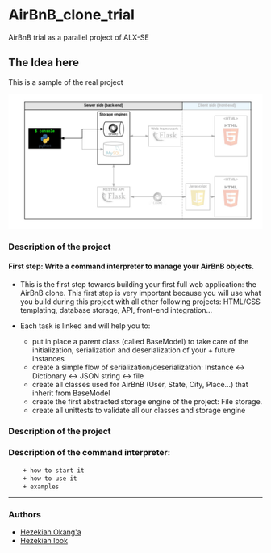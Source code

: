 # AirBnB_clone_trial
AirBnB trial as a parallel project of ALX-SE

## The Idea here
This is a sample of the real project

![Logo](images/bnb.png)

### Description of the project
#### First step: Write a command interpreter to manage your AirBnB objects.

- This is the first step towards building your first full web application: the AirBnB clone. This first step is very important because you will use what you build during this project with all other following projects: HTML/CSS templating, database storage, API, front-end integration…

- Each task is linked and will help you to:

    + put in place a parent class (called BaseModel) to take care of the initialization, serialization and deserialization of your + future instances
    + create a simple flow of serialization/deserialization: Instance <-> Dictionary <-> JSON string <-> file
    + create all classes used for AirBnB (User, State, City, Place…) that inherit from BaseModel
    + create the first abstracted storage engine of the project: File storage.
    + create all unittests to validate all our classes and storage engine

### Description of the project
### Description of the command interpreter:
        + how to start it
        + how to use it
        + examples


_________________________________________________
### Authors
+ [Hezekiah Okang'a](mailto:elishahezekiah903@gmail.com)
+ [Hezekiah Ibok](mailto:hezekiahibok@gmail.com)
